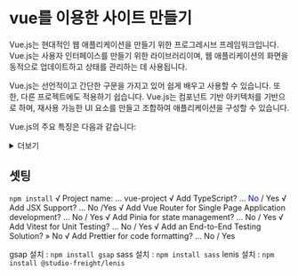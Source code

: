 # vue를 이용한 사이트 만들기

Vue.js는 현대적인 웹 애플리케이션을 만들기 위한 프로그레시브 프레임워크입니다. Vue.js는 사용자 인터페이스를 만들기 위한 라이브러리이며, 웹 애플리케이션의 화면을 동적으로 업데이트하고 상태를 관리하는 데 사용됩니다.

Vue.js는 선언적이고 간단한 구문을 가지고 있어 쉽게 배우고 사용할 수 있습니다. 또한, 다른 프로젝트에도 적용하기 쉽습니다. Vue.js는 컴포넌트 기반 아키텍처를 기반으로 하며, 재사용 가능한 UI 요소를 만들고 조합하여 애플리케이션을 구성할 수 있습니다.

Vue.js의 주요 특징은 다음과 같습니다:
<details>
<summary>더보기</summary>

1.  반응성 (Reactivity): Vue.js는 데이터의 변화에 반응하여 화면을 자동으로 업데이트합니다. 데이터가 변경되면 해당 부분만 다시 렌더링되어 사용자 경험이 향상됩니다.
   
2. 컴포넌트 기반 설계 (Component-Based Architecture): Vue.js는 애플리케이션을 작은 컴포넌트로 나누어 개발할 수 있게 해줍니다. 각 컴포넌트는 자체적으로 상태와 뷰를 가질 수 있으며, 재사용이 가능합니다.
   
3. 가상 DOM (Virtual DOM): Vue.js는 가상 DOM을 사용하여 화면을 빠르게 업데이트합니다. 가상 DOM은 실제 DOM과 동기화되지 않고, 필요한 경우에만 실제 DOM에 업데이트를 적용합니다.
   
4. 단방향 데이터 바인딩 (One-Way Data Binding): Vue.js에서는 부모 컴포넌트에서 자식 컴포넌트로 데이터를 전달할 수 있지만, 자식 컴포넌트에서 부모 컴포넌트의 데이터를 직접 변경할 수는 없습니다. 이로써 데이터의 흐름이 예측 가능해집니다.
   
5. 이벤트 핸들링 (Event Handling): Vue.js는 이벤트 처리를 쉽게 할 수 있는 방법을 제공합니다. 이벤트를 감지하고 처리할 수 있는 기능을 제공합니다.
   
6. 라우팅 (Routing): Vue.js는 Vue Router를 통해 싱글 페이지 애플리케이션(SPA)의 라우팅을 관리할 수 있습니다.
   
7. 상태 관리 (State Management): Vue.js 애플리케이션에서 중앙 집중식 상태 관리를 위해 Vuex라는 라이브러리를 사용할 수 있습니다.
   
또한, Vue.js는 확장성이 뛰어나며 다른 라이브러리나 프레임워크와도 쉽게 통합됩니다. 개발자들은 필요에 따라 기존 프로젝트에 Vue.js를 추가하거나, Vue.js를 사용하여 새로운 프로젝트를 시작할 수 있습니다.
</details>

## 셋팅
`npm install`
√ Project name: ... vue-project
√ Add TypeScript? ... <span style="color:#0000FF">No</span> / Yes
√ Add JSX Support? ... No /<span style="color.blue">Yes</span>
√ Add Vue Router for Single Page Application development? ... No / <span style="color.blue">Yes</span>
√ Add Pinia for state management? ... <span style="color.blue">No</span> / Yes
√ Add Vitest for Unit Testing? ... <span style="color.blue">No</span> / Yes
√ Add an End-to-End Testing Solution? » <span style="color.">No</span>
√ Add Prettier for code formatting? ... No / <span style="color.">Yes</span>

gsap 설치 : `npm install gsap`
sass 설치 : `npm install sass`
lenis 설치 : `npm install @studio-freight/lenis`
